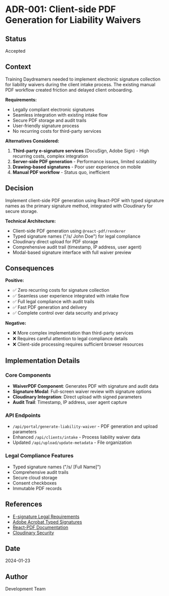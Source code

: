 # ADR-001: Client-side PDF Generation for Liability Waivers

## Status
Accepted

## Context

Training Daydreamers needed to implement electronic signature collection for liability waivers during the client intake process. The existing manual PDF workflow created friction and delayed client onboarding.

**Requirements:**
- Legally compliant electronic signatures
- Seamless integration with existing intake flow
- Secure PDF storage and audit trails
- User-friendly signature process
- No recurring costs for third-party services

**Alternatives Considered:**
1. **Third-party e-signature services** (DocuSign, Adobe Sign) - High recurring costs, complex integration
2. **Server-side PDF generation** - Performance issues, limited scalability
3. **Drawing-based signatures** - Poor user experience on mobile
4. **Manual PDF workflow** - Status quo, inefficient

## Decision

Implement client-side PDF generation using React-PDF with typed signature names as the primary signature method, integrated with Cloudinary for secure storage.

**Technical Architecture:**
- Client-side PDF generation using `@react-pdf/renderer`
- Typed signature names ("/s/ John Doe") for legal compliance
- Cloudinary direct upload for PDF storage
- Comprehensive audit trail (timestamp, IP address, user agent)
- Modal-based signature interface with full waiver preview

## Consequences

**Positive:**
- ✅ Zero recurring costs for signature collection
- ✅ Seamless user experience integrated with intake flow
- ✅ Full legal compliance with audit trails
- ✅ Fast PDF generation and delivery
- ✅ Complete control over data security and privacy

**Negative:**
- ❌ More complex implementation than third-party services
- ❌ Requires careful attention to legal compliance details
- ❌ Client-side processing requires sufficient browser resources

## Implementation Details

### Core Components
- **WaiverPDF Component**: Generates PDF with signature and audit data
- **Signature Modal**: Full-screen waiver review with signature options
- **Cloudinary Integration**: Direct upload with signed parameters
- **Audit Trail**: Timestamp, IP address, user agent capture

### API Endpoints
- `/api/portal/generate-liability-waiver` - PDF generation and upload parameters
- Enhanced `/api/clients/intake` - Process liability waiver data
- Updated `/api/upload/update-metadata` - File organization

### Legal Compliance Features
- Typed signature names ("/s/ [Full Name]")
- Comprehensive audit trails
- Secure cloud storage
- Consent checkboxes
- Immutable PDF records

## References

- [E-signature Legal Requirements](https://www.esignact.com/)
- [Adobe Acrobat Typed Signatures](https://www.adobe.com/acrobat/how-to/electronic-signatures.html)
- [React-PDF Documentation](https://react-pdf.org/)
- [Cloudinary Security](https://cloudinary.com/documentation/security)

## Date
2024-01-23

## Author
Development Team
